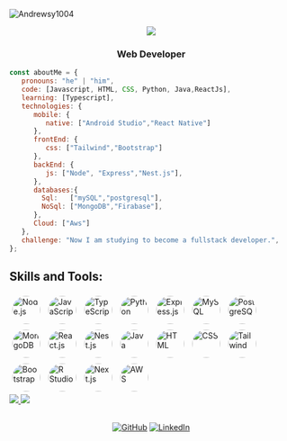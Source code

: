 <p align="left"> <img src="https://komarev.com/ghpvc/?username=Andrewsy1004&label=Profile%20views&color=0e75b6&style=flat" alt="Andrewsy1004" /> </p>

<!-- <h1 align="center">Hi everybody <img src="https://github.com/sudnyeshtalekar/sudnyeshtalekar/blob/master/Assets/Hi.gif" width="30px">, I'm Andres Sosa</h1> -->

<p align="center">
  <a href="https://github.com/DenverCoder1/readme-typing-svg">
    <img src="https://readme-typing-svg.demolab.com/?lines=Hi%20everybody%20👋;I'm%20Andres%20Sosa;Full-stack%20developer%20and%20data%20science;Always%20learning%20new%20things&font=Fira%20Code&center=true&width=600&height=45&color=FFFFFF&vCenter=true&pause=1000&size=22" /></a>
</p>


<h3 align="center">Web Developer</h3>

```javascript
const aboutMe = {
   pronouns: "he" | "him",
   code: [Javascript, HTML, CSS, Python, Java,ReactJs],
   learning: [Typescript],
   technologies: {
      mobile: {
         native: ["Android Studio","React Native"]
      },
      frontEnd: {
         css: ["Tailwind","Bootstrap"]
      },
      backEnd: {
         js: ["Node", "Express","Nest.js"],
      },
      databases:{
        Sql:   ["mySQL","postgresql"],
        NoSql: ["MongoDB","Firabase"],
      },
      Cloud: ["Aws"]
   },
   challenge: "Now I am studying to become a fullstack developer.",
};
```

<h2>Skills and Tools: </h2>
<div style="display: inline-block;">
  <img align="center" src="https://skillicons.dev/icons?i=nodejs" alt="Node.js" style="width: 50px; height: 50px; margin: 5px; border-radius: 50%;">
  <img align="center" src="https://skillicons.dev/icons?i=js" alt="JavaScript" style="width: 50px; height: 50px; margin: 5px; border-radius: 50%;">
  <img align="center" src="https://skillicons.dev/icons?i=ts" alt="TypeScript" style="width: 50px; height: 50px; margin: 5px; border-radius: 50%;">
  <img align="center" src="https://skillicons.dev/icons?i=python" alt="Python" style="width: 50px; height: 50px; margin: 5px; border-radius: 50%;">
  <img align="center" src="https://skillicons.dev/icons?i=express" alt="Express.js" style="width: 50px; height: 50px; margin: 5px; border-radius: 50%;">
  <img align="center" src="https://skillicons.dev/icons?i=mysql" alt="MySQL" style="width: 50px; height: 50px; margin: 5px; border-radius: 50%;">
  <img align="center" src="https://skillicons.dev/icons?i=postgres" alt="PostgreSQL" style="width: 50px; height: 50px; margin: 5px; border-radius: 50%;">
  <img align="center" src="https://skillicons.dev/icons?i=mongodb" alt="MongoDB" style="width: 50px; height: 50px; margin: 5px; border-radius: 50%;">
  <img align="center" src="https://skillicons.dev/icons?i=react" alt="React.js" style="width: 50px; height: 50px; margin: 5px; border-radius: 50%;">
  <img align="center" src="https://skillicons.dev/icons?i=nestjs" alt="Nest.js" style="width: 50px; height: 50px; margin: 5px; border-radius: 50%;">
  <img align="center" src="https://skillicons.dev/icons?i=java" alt="Java" style="width: 50px; height: 50px; margin: 5px; border-radius: 50%;">
  <img align="center" src="https://skillicons.dev/icons?i=html" alt="HTML" style="width: 50px; height: 50px; margin: 5px; border-radius: 50%;">
  <img align="center" src="https://skillicons.dev/icons?i=css" alt="CSS" style="width: 50px; height: 50px; margin: 5px; border-radius: 50%;">
  <img align="center" src="https://skillicons.dev/icons?i=tailwind" alt="Tailwind" style="width: 50px; height: 50px; margin: 5px; border-radius: 50%;">
  <img align="center" src="https://skillicons.dev/icons?i=bootstrap" alt="Bootstrap" style="width: 50px; height: 50px; margin: 5px; border-radius: 50%;">
  <img align="center" src="https://skillicons.dev/icons?i=r" alt="R Studio" style="width: 50px; height: 50px; margin: 5px; border-radius: 50%;">
  <img align="center" src="https://skillicons.dev/icons?i=nextjs" alt="Next.js" style="width: 50px; height: 50px; margin: 5px; border-radius: 50%;">
  <img align="center" src="https://skillicons.dev/icons?i=aws" alt="AWS" style="width: 50px; height: 50px; margin: 5px; border-radius: 50%;">
</div>

<br>

<a href="https://github.com/Andrewsy1004">
   <img src="https://github-readme-stats-sigma-five.vercel.app/api/top-langs/?username=Andrewsy1004&theme=algolia&langs_count=16&show_icons=true"/>
   <img src="https://github-readme-stats-sigma-five.vercel.app/api?username=Andrewsy1004&theme=algolia">
</a>

<br/>
<br/>

<p align="center">
  <a href="https://github.com/Andrewsy1004"><img alt="GitHub" src="https://img.shields.io/badge/GitHub-Andrewsy1004-blue?style=flat-square&logo=github"></a>
  <a href="https://www.linkedin.com/in/andres-felipe-sosa-yepes-13670220a/"><img alt="LinkedIn" src="https://img.shields.io/badge/LinkedIn-Andres%20Felipe%20Sosa%20Yepes-blue?style=flat-square&logo=linkedin"></a>
</p>




